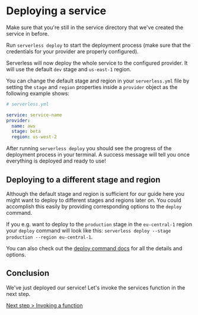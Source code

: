 <!--
title: Deploying Serverless Services
layout: Page
-->

# Deploying a service

Make sure that you're still in the service directory that we've created the service in before.

Run `serverless deploy` to start the deployment process (make sure that the credentials for your provider are properly configured).

Serverless will now deploy the whole service to the configured provider. It will use the default `dev` stage and `us-east-1` region.

You can change the default stage and region in your `serverless.yml` file by setting the `stage` and `region` properties inside a `provider` object as the following example shows:

```yml
# serverless.yml

service: service-name
provider:
  name: aws
  stage: beta
  region: us-west-2
```

After running `serverless deploy` you should see the progress of the deployment process in your terminal.
A success message will tell you once everything is deployed and ready to use!

## Deploying to a different stage and region

Although the default stage and region is sufficient for our guide here you might want to deploy to different stages and
regions later on. You could accomplish this easily by providing corresponding options to the `deploy` command.

If you e.g. want to deploy to the `production` stage in the `eu-central-1` region your `deploy` command will look like
this: `serverless deploy --stage production --region eu-central-1`.

You can also check out the [deploy command docs](../03-cli-reference/deploy.md) for all the details and options.

## Conclusion

We've just deployed our service! Let's invoke the services function in the next step.

[Next step > Invoking a function](./4_invoking-functions.md)
